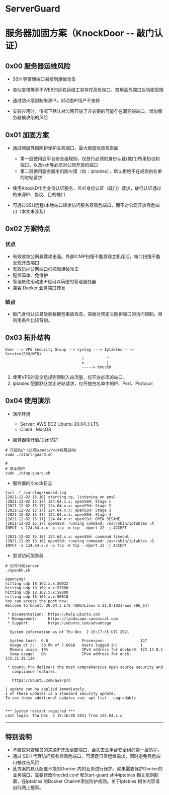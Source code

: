 # ServerGuard

# 服务器加固方案（KnockDoor -- 敲门认证）

## 0x00 服务器运维风险

* SSH 等管理端口易受到爆破攻击

* 类似宝塔等基于WEB的远程运维工具存在高危端口，禁用高危端口后功能受限

* 通过防火墙限制来源IP，对动态IP用户不友好

* 安装应用时，情况下默认对公网开放了非必要的可能存在漏洞的端口，增加服务器被攻陷的风险

  

## 0x01 加固方案

* 通过两层外围防护保护主机端口，最大限度收敛攻击面

  * 第一层使用云平台安全组规则，仅放行必须的身份认证(敲门)所用协议和端口，以及ssh等必须对公网开放的端口
  * 第二层使用服务器主机防火墙（如：iptables），默认拒绝不在规则白名单的进站请求

* 使用KnockD作为身份认证服务，监听身份认证（敲门）请求，放行认证通过的来源IP、协议、目的端口

* 可通过SSH远程/本地端口转发访问服务器高危端口，而不对公网开放高危端口（本文未涉及）

  

## 0x02 方案特点

### 优点

* 有效收敛公网暴露攻击面。外部ICMP扫描不能发现主机存活，端口扫描不能发现开放端口
* 有效防护公网端口扫描和爆破攻击
* 配置简单、免维护
* 管理员使用动态IP也可以简便的管理服务器
* 兼容 Docker 业务端口转发

### 缺点

* 敲门身份认证易受到数据包重放攻击，突破对预定义防护端口的访问限制。但利用条件比较苛刻。



## 0x03 拓扑结构

``` shell
User --> VPS Security Group --> syslog ---> Iptables ---> Service(SSH/WEB)
                        		  |          ^
                        		  v          |
                        		  -----> KnockD  
```

1. 使用VPS的安全组规则限制入站流量，仅开放必须的端口。
2. iptables 配置默认禁止进站请求，仅开放白名单中的IP、Port、Protocol



## 0x04 使用演示

* 演示环境
  * Server: AWS EC2 Ubuntu 20.04.3 LTS
  * Client : MacOS

* 服务器端开启/关闭防护

``` shell
# 开启防护（必须以sudo/root权限启动）
sudo ./start-guard.sh

# 
# 停止防护
sudo ./stop-guard.sh
```

* 服务器的Knock日志

``` shell
tail -f /var/log/knockd.log
[2021-12-02 15:16] starting up, listening on ens5
[2021-12-02 15:17] 124.64.x.x: openSSH: Stage 1
[2021-12-02 15:17] 124.64.x.x: openSSH: Stage 2
[2021-12-02 15:17] 124.64.x.x: openSSH: Stage 3
[2021-12-02 15:17] 124.64.x.x: openSSH: Stage 4
[2021-12-02 15:17] 124.64.x.x: openSSH: OPEN SESAME
[2021-12-02 15:17] openSSH: running command: /usr/sbin/iptables -A INPUT -s 124.64.x.x -p tcp -m tcp --dport 22 -j ACCEPT

[2021-12-02 15:18] 124.64.x.x: openSSH: command timeout
[2021-12-02 15:18] openSSH: running command: /usr/sbin/iptables -D INPUT -s 124.64.x.x -p tcp -m tcp --dport 22 -j ACCEPT
```

* 尝试访问服务器

``` shell
# 访问hk的server
./openhk.sh
```

``` shell
openning!
hitting udp 18.162.x.x:50022
hitting udp 18.162.x.x:57000
hitting udp 18.162.x.x:58000
hitting udp 18.162.x.x:56010
You can access the port now!
Welcome to Ubuntu 20.04.3 LTS (GNU/Linux 5.11.0-1021-aws x86_64)

 * Documentation:  https://help.ubuntu.com
 * Management:     https://landscape.canonical.com
 * Support:        https://ubuntu.com/advantage

  System information as of Thu Dec  2 15:17:35 UTC 2021

  System load:  0.0               Processes:                127
  Usage of /:   50.9% of 7.69GB   Users logged in:          1
  Memory usage: 19%               IPv4 address for docker0: 172.17.0.1
  Swap usage:   0%                IPv4 address for ens5:    172.31.38.130

 * Ubuntu Pro delivers the most comprehensive open source security and
   compliance features.

   https://ubuntu.com/aws/pro

1 update can be applied immediately.
1 of these updates is a standard security update.
To see these additional updates run: apt list --upgradable


*** System restart required ***
Last login: Thu Dec  2 15:16:00 2021 from 124.64.x.x
```

------

## 特别说明

* 不建议对管理员的来源IP开放全部端口，会失去云平台安全组的第一层防护。
* 通过 SSH 代理访问服务器高危端口，可满足日常运维需求，同时避免高危端口被攻击风险
* 此方案的默认配置不能对Docker 内的业务进行保护。如果需要保护Docker的业务端口，需要修改Knockd.conf 和Start-guard.sh中iptables 相关规则配置，在iptables 的Docker Chain中添加防护规则。关于iptables 相关内容请自行网上搜索。
